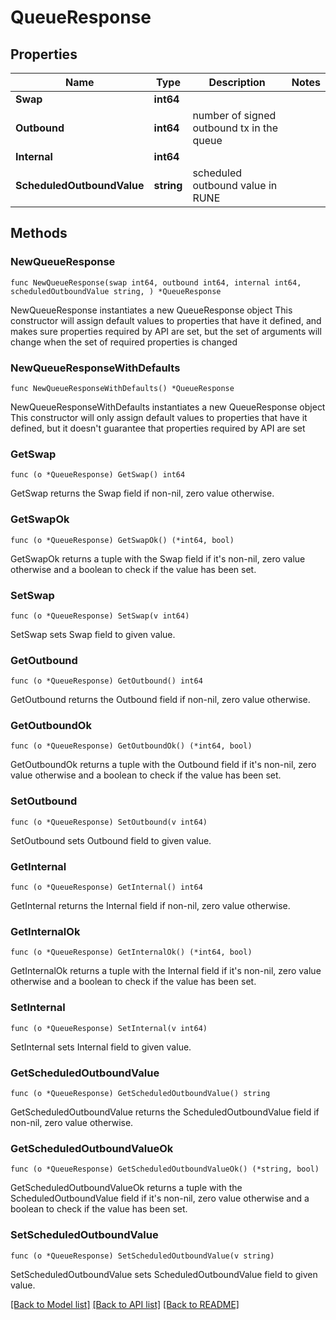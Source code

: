 # QueueResponse

## Properties

Name | Type | Description | Notes
------------ | ------------- | ------------- | -------------
**Swap** | **int64** |  | 
**Outbound** | **int64** | number of signed outbound tx in the queue | 
**Internal** | **int64** |  | 
**ScheduledOutboundValue** | **string** | scheduled outbound value in RUNE | 

## Methods

### NewQueueResponse

`func NewQueueResponse(swap int64, outbound int64, internal int64, scheduledOutboundValue string, ) *QueueResponse`

NewQueueResponse instantiates a new QueueResponse object
This constructor will assign default values to properties that have it defined,
and makes sure properties required by API are set, but the set of arguments
will change when the set of required properties is changed

### NewQueueResponseWithDefaults

`func NewQueueResponseWithDefaults() *QueueResponse`

NewQueueResponseWithDefaults instantiates a new QueueResponse object
This constructor will only assign default values to properties that have it defined,
but it doesn't guarantee that properties required by API are set

### GetSwap

`func (o *QueueResponse) GetSwap() int64`

GetSwap returns the Swap field if non-nil, zero value otherwise.

### GetSwapOk

`func (o *QueueResponse) GetSwapOk() (*int64, bool)`

GetSwapOk returns a tuple with the Swap field if it's non-nil, zero value otherwise
and a boolean to check if the value has been set.

### SetSwap

`func (o *QueueResponse) SetSwap(v int64)`

SetSwap sets Swap field to given value.


### GetOutbound

`func (o *QueueResponse) GetOutbound() int64`

GetOutbound returns the Outbound field if non-nil, zero value otherwise.

### GetOutboundOk

`func (o *QueueResponse) GetOutboundOk() (*int64, bool)`

GetOutboundOk returns a tuple with the Outbound field if it's non-nil, zero value otherwise
and a boolean to check if the value has been set.

### SetOutbound

`func (o *QueueResponse) SetOutbound(v int64)`

SetOutbound sets Outbound field to given value.


### GetInternal

`func (o *QueueResponse) GetInternal() int64`

GetInternal returns the Internal field if non-nil, zero value otherwise.

### GetInternalOk

`func (o *QueueResponse) GetInternalOk() (*int64, bool)`

GetInternalOk returns a tuple with the Internal field if it's non-nil, zero value otherwise
and a boolean to check if the value has been set.

### SetInternal

`func (o *QueueResponse) SetInternal(v int64)`

SetInternal sets Internal field to given value.


### GetScheduledOutboundValue

`func (o *QueueResponse) GetScheduledOutboundValue() string`

GetScheduledOutboundValue returns the ScheduledOutboundValue field if non-nil, zero value otherwise.

### GetScheduledOutboundValueOk

`func (o *QueueResponse) GetScheduledOutboundValueOk() (*string, bool)`

GetScheduledOutboundValueOk returns a tuple with the ScheduledOutboundValue field if it's non-nil, zero value otherwise
and a boolean to check if the value has been set.

### SetScheduledOutboundValue

`func (o *QueueResponse) SetScheduledOutboundValue(v string)`

SetScheduledOutboundValue sets ScheduledOutboundValue field to given value.



[[Back to Model list]](../README.md#documentation-for-models) [[Back to API list]](../README.md#documentation-for-api-endpoints) [[Back to README]](../README.md)


